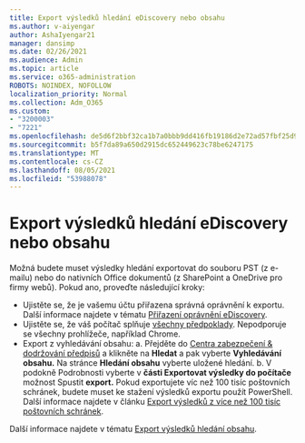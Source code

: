 ```yaml
---
title: Export výsledků hledání eDiscovery nebo obsahu
ms.author: v-aiyengar
author: AshaIyengar21
manager: dansimp
ms.date: 02/26/2021
ms.audience: Admin
ms.topic: article
ms.service: o365-administration
ROBOTS: NOINDEX, NOFOLLOW
localization_priority: Normal
ms.collection: Adm_O365
ms.custom:
- "3200003"
- "7221"
ms.openlocfilehash: de5d6f2bbf32ca1b7a0bbb9dd416fb19186d2e72ad57fbf25d9b55bd733fdc21
ms.sourcegitcommit: b5f7da89a650d2915dc652449623c78be6247175
ms.translationtype: MT
ms.contentlocale: cs-CZ
ms.lasthandoff: 08/05/2021
ms.locfileid: "53988078"
---
```

# <a name="export-ediscoverycontent-search-results"></a>Export výsledků hledání eDiscovery nebo obsahu

Možná budete muset výsledky hledání exportovat do souboru PST (z e-mailu) nebo do nativních Office dokumentů (z SharePoint a OneDrive pro firmy webů). Pokud ano, proveďte následující kroky:

- Ujistěte se, že je vašemu účtu přiřazena správná oprávnění k exportu. Další informace najdete v tématu [Přiřazení oprávnění eDiscovery](https://go.microsoft.com/fwlink/?linkid=2102406).
- Ujistěte se, že váš počítač splňuje [všechny předpoklady](https://docs.microsoft.com/office365/securitycompliance/export-search-results#before-you-begin). Nepodporuje se všechny prohlížeče, například Chrome.
- Export z vyhledávání obsahu: a. Přejděte do [Centra zabezpečení & dodržování předpisů](https://protection.office.com/contentsearch) a klikněte na **Hledat** a pak vyberte **Vyhledávání obsahu.** Na stránce **Hledání obsahu** vyberte uložené hledání.
    b. V podokně Podrobnosti vyberte v **části Exportovat výsledky do počítače** možnost Spustit **export.** Pokud exportujete víc než 100 tisíc poštovních schránek, budete muset ke stažení výsledků exportu použít PowerShell. Další informace najdete v článku [Export výsledků z více než 100 tisíc poštovních schránek](https://go.microsoft.com/fwlink/?linkid=2143861).

Další informace najdete v tématu [Export výsledků hledání obsahu](https://go.microsoft.com/fwlink/?linkid=2102118).